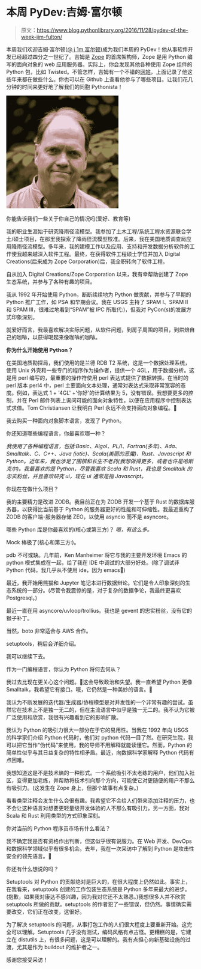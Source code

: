 # 本周 PyDev:吉姆·富尔顿

> 原文：<https://www.blog.pythonlibrary.org/2016/11/28/pydev-of-the-week-jim-fulton/>

本周我们欢迎吉姆·富尔顿([@ j 1m 富尔顿](https://twitter.com/j1mfulton))成为我们本周的 PyDev！他从事软件开发已经超过四分之一世纪了。吉姆是 [Zope](http://www.zope.org/) 的首席架构师，Zope 是用 Python 编写的面向对象的 web 应用服务器。实际上，你会发现其他各种使用 Zope 组件的 Python 包，比如 Twisted。不管怎样，吉姆有一个不错的[网站](http://jimfulton.info/)，上面记录了他这些年来都在做些什么。你也可以在 Github 上查看他参与了哪些项目。让我们花几分钟的时间来更好地了解我们的同胞 Pythonista！

![jim_fulton-cropped](img/bcd134e5721004d3bf057595dd361ad0.png)

你能告诉我们一些关于你自己的情况吗(爱好、教育等)

我的职业生涯始于研究降雨径流模型。我参加了土木工程/系统工程水资源联合学士/硕士项目，在那里我探索了降雨径流模型校准。后来，我在美国地质调查局应用降雨径流模型。多年来，我的建模工作以及应用、支持和开发数据分析软件的工作使我越来越深入软件工程。最终，在获得软件工程硕士学位并加入 Digital Creations(后来成为 Zope Corporation)后，我全职转向了软件工程。

自从加入 Digital Creations/Zope Corporation 以来，我有幸帮助创建了 Zope 生态系统，并参与了各种有趣的项目。

我从 1992 年开始使用 Python，断断续续地为 Python 做贡献，并参与了早期的 Python 推广工作，如 PSA 和早期会议。我在 USGS 主持了 SPAM I、SPAM II 和 SPAM III，很难过地看到“SPAM”被 IPC 所取代:)，但我对 PyCon(s)的发展方式印象深刻。

就爱好而言，我最喜欢解决实际问题，从软件问题，到房子周围的项目，到烘焙自己的咖啡，以获得喝起来像咖啡的咖啡。

**你为什么开始使用 Python？**

在美国地质勘探局，我们使用的是兰德 RDB T2 系统，这是一个数据处理系统，使用 Unix 外壳和一些专门的程序作为操作者，提供一个 4GL，用于数据分析。这是用 perl 编写的，最重要的操作符使用 perl 表达式提供了数据转换。在当时的 perl 版本 perl4 中，perl 主要面向文本处理，通常对表达式采取非常宽容的态度。例如，表达式 1 + '4GL' +'你好'的计算结果为 5，没有错误。我想要更多的控制，并在 Perl 邮件列表上询问可能的面向对象特性，以便在应用程序中控制表达式求值。Tom Christiansen 让我明白 Perl 永远不会支持面向对象编程。🙂

我去购买一种面向对象脚本语言，发现了 Python。

你还知道哪些编程语言，你最喜欢哪一种？

*我使用了各种编程语言，包括:Basic、Algol、PL/I、Fortran(多年)、Ada、Smalltalk、C、C++、Java (iotic)、Scala(美丽的恶魔)、Rust、Javascript 和 Python。近年来，我也涉足了围棋和长生不老药(我想做得更多，或者也许是哈斯克尔)。我最喜欢的是 Python，尽管我喜欢 Scala 和 Rust，我也是 Smalltalk 的忠实粉丝，并且喜欢研究 ui，现在 ui 通常是指 Javascript。*

你现在在做什么项目？

我的主要精力是改进 ZODB。我目前正在为 ZODB 开发一个基于 Rust 的数据库服务器，以获得比当前基于 Python 的服务器更好的性能和可伸缩性。我最近重构了 ZODB 的客户端-服务器存储 ZEO，以使用 asyncio 而不是 asyncore。

哪些 Python 库是你最喜欢的(核心或第三方)？
 *嗯，有这么多。*

Mock 棒极了(核心和第三方:)。

pdb 不可或缺。几年前，Ken Manheimer 将它与我的主要开发环境 Emacs 的 python 模式集成在一起，给了我在 IDE 中调试的大部分好处。(除了调试非 Python 代码，我几乎从不使用 ide，因为 emacs🙂)

最近，我开始用熊猫和 Jupyter 笔记本进行数据辩论。它们是令人印象深刻的生态系统的一部分。(尽管令我震惊的是，对于复杂的数据争论，我最终更喜欢 Postgresql。)

最近一直在用 asyncore/uvloop/trollius。我也是 gevent 的忠实粉丝，没有它的猴子补丁。

当然，boto 非常适合与 AWS 合作。

setuptools，稍后会详细介绍。

我可以继续下去。

作为一门编程语言，你认为 Python 将何去何从？

我过去比现在更关心这个问题。🙂这会导致政治和失望。我一直希望 Python 更像 Smalltalk，我希望它有接口。哦，它仍然是一种美妙的语言。🙂

我认为不断发展的迭代器/生成器/协程模型是对并发性的一个非常有趣的尝试。虽然它在技术上不是独一无二的，但在主流语言中似乎是独一无二的。我不认为它被广泛使用和欣赏，我很有兴趣看到它的影响扩散。

我认为 Python 的吸引力很大一部分在于它的易用性。当我在 1992 年向 USGS 的科学家们介绍 Python 代码时，他们对 python 代码一目了然。在研究生院，我可以把它当作“伪代码”来使用，我的导师不用解释就能读懂它。然而，Python 的简单性似乎与其日益复杂的特性相矛盾。最近，向数据科学家解释 Python 代码有点困难。

我想知道这是不是技术熵的一种形式。一个系统吸引不太老练的用户，他们加入社区，变得更加老练，并帮助将技术引向那个方向，可能使它对更随便的用户不那么有吸引力。(这发生在 Zope 身上，但那个故事有点复杂。)

看看类型注释会发生什么会很有趣。我希望它不会给人们带来添加注释的压力，也不会让这种语言对想要更轻量级开发体验的人不那么有吸引力。另一方面，我对 Scala 和 Rust 利用类型的方式印象深刻。

你对当前的 Python 程序员市场有什么看法？

我不确定我是否有资格作出判断，但这似乎很有说服力。在 Web 开发、DevOps 和数据科学领域似乎有很多机会。去年，我在一次采访中了解到 Python 是攻击性安全的领先语言。🙂

你还有什么想说的吗？

Setuptools 对 Python 的贡献绝对是巨大的，在很大程度上仍然如此。事实上，在我看来，setuptools 创建的工作包装生态系统是 Python 多年来最大的进步。(抱歉，如果我对康达不感兴趣，因为我对它还不太熟悉。)我想很多人并不欣赏 setuptools 所做的贡献。setuptools 的作者犯了一些错误，但仍然。事情确实需要改变，它们正在改变，这很好。

为了解决 setuptools 的问题，从事打包工作的人们很大程度上要重新开始。这完全可以理解。Setuptools 几乎没有测试，编码风格有点古怪。更糟糕的是，它建立在 distutils 上，有很多问题，这是可以理解的。我有点担心向新基础设施的过渡，尤其是作为 buildout 的维护者之一。

感谢您接受采访！